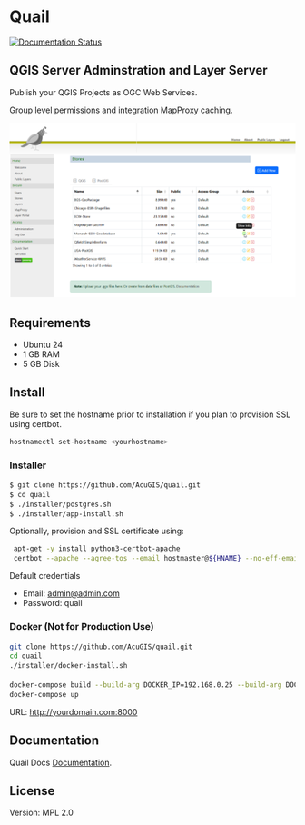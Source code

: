 # Quail

[![Documentation Status](https://readthedocs.org/projects/quailserver/badge/?version=latest)](https://quail.docs.acugis.com/en/latest/?badge=latest)

## QGIS Server Adminstration and Layer Server 

Publish your QGIS Projects as OGC Web Services.  

Group level permissions and integration MapProxy caching.

![QuartzMap](docs/_static/quail-github.png)
   
## Requirements

- Ubuntu 24
- 1 GB RAM
- 5 GB Disk

## Install

Be sure to set the hostname prior to installation if you plan to provision SSL using certbot.

```bash
hostnamectl set-hostname <yourhostname>
```

### Installer

```bash
$ git clone https://github.com/AcuGIS/quail.git
$ cd quail
$ ./installer/postgres.sh
$ ./installer/app-install.sh
```

Optionally, provision and SSL certificate using:

```bash
 apt-get -y install python3-certbot-apache
 certbot --apache --agree-tos --email hostmaster@${HNAME} --no-eff-email -d ${HNAME}
```

Default credentials

   - Email: admin@admin.com
   - Password: quail

### Docker (Not for Production Use)

```bash
git clone https://github.com/AcuGIS/quail.git
cd quail
./installer/docker-install.sh

docker-compose build --build-arg DOCKER_IP=192.168.0.25 --build-arg DOCKER_PORT=8000
docker-compose up
```

URL: http://yourdomain.com:8000

## Documentation

Quail Docs [Documentation](https://quail.docs.acugis.com).


## License
Version: MPL 2.0
